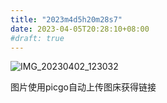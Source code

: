```yaml
---
title: "2023m4d5h20m28s7"
date: 2023-04-05T20:28:10+08:00
#draft: true
---
```


![IMG_20230402_123032](https://photos.liuzhenyi.net/images/2023/04/05/16bbb5cf4583113b23a148ef2897983c.md.jpg)

图片使用picgo自动上传图床获得链接

